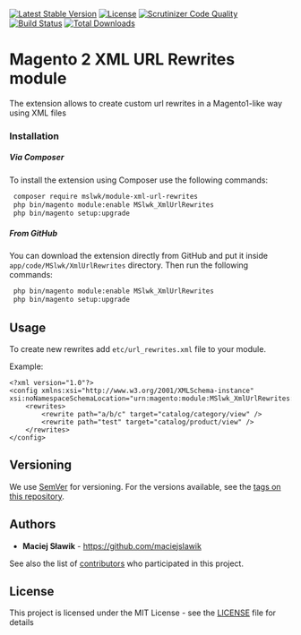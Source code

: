 [![Latest Stable Version](https://poser.pugx.org/mslwk/module-xml-url-rewrites/v/stable)](https://packagist.org/packages/mslwk/module-xml-url-rewrites)
[![License](https://poser.pugx.org/mslwk/module-xml-url-rewrites/license)](https://packagist.org/packages/mslwk/module-xml-url-rewrites)
[![Scrutinizer Code Quality](https://scrutinizer-ci.com/g/maciejslawik/xml-url-rewrites-magento2/badges/quality-score.png?b=master)](https://scrutinizer-ci.com/g/maciejslawik/xml-url-rewrites-magento2/?branch=master)
[![Build Status](https://scrutinizer-ci.com/g/maciejslawik/xml-url-rewrites-magento2/badges/build.png?b=master)](https://scrutinizer-ci.com/g/maciejslawik/xml-url-rewrites-magento2/build-status/master)
[![Total Downloads](https://poser.pugx.org/mslwk/module-xml-url-rewrites/downloads)](https://packagist.org/packages/mslwk/module-xml-url-rewrites)

# Magento 2 XML URL Rewrites module #

The extension allows to create custom url rewrites in a Magento1-like way using XML files

### Installation ###

##### Via Composer #####

To install the extension using Composer use the 
following commands:

```bash
 composer require mslwk/module-xml-url-rewrites
 php bin/magento module:enable MSlwk_XmlUrlRewrites
 php bin/magento setup:upgrade
 ```
 
##### From GitHub #####
 
You can download the extension directly from GitHub and 
put it inside `` app/code/MSlwk/XmlUrlRewrites `` directory. Then run the
following commands:

```bash
 php bin/magento module:enable MSlwk_XmlUrlRewrites
 php bin/magento setup:upgrade
 ```
 
## Usage ##

To create new rewrites add ```etc/url_rewrites.xml``` file to your module.

Example:

```
<?xml version="1.0"?>
<config xmlns:xsi="http://www.w3.org/2001/XMLSchema-instance" xsi:noNamespaceSchemaLocation="urn:magento:module:MSlwk_XmlUrlRewrites:etc/url_rewrites.xsd">
    <rewrites>
        <rewrite path="a/b/c" target="catalog/category/view" />
        <rewrite path="test" target="catalog/product/view" />
    </rewrites>
</config>
```

## Versioning

We use [SemVer](http://semver.org/) for versioning. For the versions available, see the [tags on this repository](https://github.com/maciejslawik/xml-url-rewrites-magento2/tags). 

## Authors

* **Maciej Sławik** - https://github.com/maciejslawik

See also the list of [contributors](https://github.com/maciejslawik/xml-url-rewrites-magento2/contributors) who participated in this project.

## License

This project is licensed under the MIT License - see the [LICENSE](LICENSE) file for details